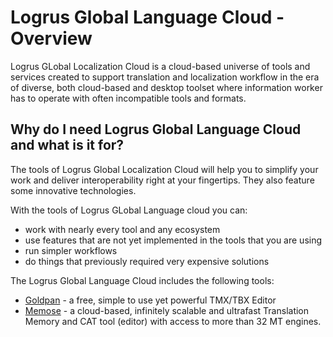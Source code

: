 # Logrus Global Language Cloud - Overview

Logrus GLobal Localization Cloud is a cloud-based universe of tools and services created to support translation and localization workflow in the era of diverse, both cloud-based and desktop toolset where information worker has to operate with often incompatible tools and formats.

## Why do I need Logrus Global Language Cloud and what is it for?

The tools of Logrus Global Localization Cloud will help you to simplify your work and deliver interoperability right at your fingertips. They also feature some innovative technologies.

With the tools of Logrus GLobal Language cloud you can:

* work with nearly every tool and any ecosystem
* use features that are not yet implemented in the tools that you are using
* run simpler workflows
* do things that previously required very expensive solutions

The Logrus Global Language Cloud includes the following tools:

* [Goldpan](goldpan.md) - a free, simple to use yet powerful TMX/TBX Editor
* [Memose](memose.md)   - a cloud-based, infinitely scalable and ultrafast Translation Memory and CAT tool (editor) with access to more than 32 MT engines.
